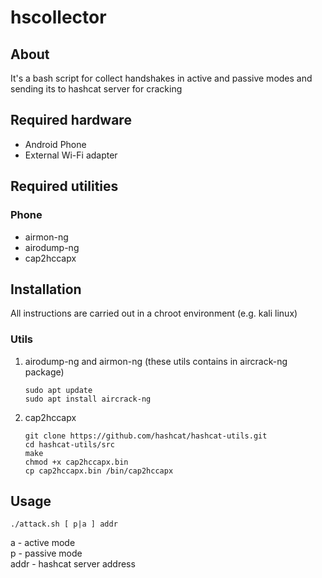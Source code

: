 # hscollector
## About
It's a bash script for collect handshakes in active and passive modes and sending its to hashcat server for cracking
## Required hardware
- Android Phone
- External Wi-Fi adapter
## Required utilities
### Phone
- airmon-ng
- airodump-ng
- cap2hccapx
## Installation
All instructions are carried out in a chroot environment (e.g. kali linux)
### Utils
1. airodump-ng and airmon-ng (these utils contains in aircrack-ng package)
    ```
   sudo apt update  
   sudo apt install aircrack-ng
    ```
2. cap2hccapx
    ```
   git clone https://github.com/hashcat/hashcat-utils.git
   cd hashcat-utils/src
   make
   chmod +x cap2hccapx.bin
   cp cap2hccapx.bin /bin/cap2hccapx
    ```
## Usage
```
./attack.sh [ p|a ] addr
```
   a - active mode  
   p - passive mode  
   addr - hashcat server address
 

